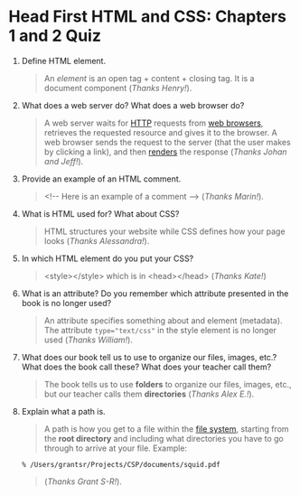 # Head First HTML and CSS: Chapters 1 and 2 Quiz

1. Define HTML element.

   > An *element* is an open tag + content + closing tag. It is a document
     component (*Thanks Henry!*).

2. What does a web server do?  What does a web browser do?

   > A web server waits for [HTTP](https://en.wikipedia.org/wiki/HTTP) requests
     from [web browsers](https://en.wikipedia.org/wiki/Web_browser), retrieves
     the requested resource and gives it to the browser. A web browser sends
     the request to the server (that the user makes by clicking a link), and
     then [renders](https://www.amsive.com/insights/creative/rendering-a-webpage-with-google-webmaster-tools/)
     the response (*Thanks Johan and Jeff!*).

3. Provide an example of an HTML comment.

   > &lt;!-- Here is an example of a comment --&gt; (*Thanks Marin!*).

4. What is HTML used for?  What about CSS?

   > HTML structures your website while CSS defines how your page looks
     (*Thanks Alessandra!*).

5. In which HTML element do you put your CSS?

   > &lt;style&gt;&lt;/style&gt; which is in &lt;head&gt;&lt;/head&gt;
     (*Thanks Kate!*) 

6. What is an attribute?  Do you remember which attribute presented in the
   book is no longer used?

   > An attribute specifies something about and element (metadata). The
     attribute ``type="text/css"`` in the style element is no longer used
     (*Thanks William!*).

7. What does our book tell us to use to organize our files, images, etc.?
   What does the book call these? What does your teacher call them? 

   > The book tells us to use **folders** to organize our files, images, etc.,
     but our teacher calls them **directories** (*Thanks Alex E.!*).

8. Explain what a path is.

   > A path is how you get to a file within the
     [file system](https://en.wikipedia.org/wiki/File_system), starting from
     the **root directory** and including what directories you have to go
     through to arrive at your file.  Example:
     ```
     % /Users/grantsr/Projects/CSP/documents/squid.pdf
     ```
   > (*Thanks Grant S-R!*).
